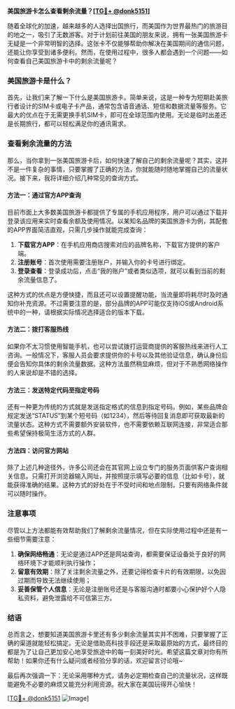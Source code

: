 **美国旅游卡怎么查看剩余流量？[[TG💪+ @donk5151](https://t.me/s/donk5151)]**

随着全球化的加速，越来越多的人选择出国旅行，而美国作为世界最热门的旅游目的地之一，吸引了无数游客。对于计划前往美国的朋友来说，拥有一张美国旅游卡无疑是一个非常明智的选择。这张卡不仅能够帮助你解决在美国期间的通信问题，还能让你享受到诸多便利。然而，在使用过程中，很多人都会遇到一个问题——如何查看自己美国旅游卡中的剩余流量呢？

### 美国旅游卡是什么？
首先，让我们来了解一下什么是美国旅游卡。简单来说，这是一种专为短期赴美旅行者设计的SIM卡或电子卡产品，通常包含语音通话、短信和数据流量等服务。它最大的优点在于无需更换手机SIM卡，即可在全球范围内使用。无论是临时出差还是长期旅行，都可以轻松满足你的通讯需求。

### 查看剩余流量的方法
那么，当你拿到一张美国旅游卡后，如何快速了解自己的剩余流量呢？其实，这并不是一件复杂的事情，只要掌握了正确的方法，你就能随时随地掌握自己的流量状况。接下来，我将详细介绍几种常见的查询方式。

#### 方法一：通过官方APP查询
目前市面上大多数美国旅游卡都提供了专属的手机应用程序，用户可以通过下载并登录该应用来实时查看余额及使用情况。以某知名品牌的美国旅游卡为例，其配套的APP界面简洁直观，只需几步操作就能完成查询：

1. **下载官方APP**：在手机应用商店搜索对应的品牌名称，下载官方提供的客户端。
2. **注册账号**：首次使用需要注册账户，并输入你的卡号进行绑定。
3. **登录查看**：登录成功后，点击“我的账户”或者类似选项，就可以看到当前的剩余流量信息了。

这种方式的优点是方便快捷，而且还可以设置提醒功能，当流量即将耗尽时及时通知你补充资源。不过需要注意的是，部分品牌的APP可能仅支持iOS或Android系统中的一种，请根据实际情况选择适合的版本下载。

#### 方法二：拨打客服热线
如果你不太习惯使用智能手机，也可以尝试拨打运营商提供的客服热线来进行人工咨询。一般情况下，客服人员会要求提供你的卡号以及其他验证信息，确认身份后便会告知你具体的剩余流量数据。这种方法虽然稍显麻烦，但对于不熟悉网络操作的人来说却是不错的选择。

#### 方法三：发送特定代码至指定号码
还有一种更为传统的方式就是发送指定格式的信息到指定号码。例如，某些品牌会规定发送“STATUS”到某个短号码（如1234），然后等待回复消息即可获取最新的流量状态。这种方式不需要额外安装软件，也不需要依赖互联网连接，非常适合那些希望保持极简生活方式的人群。

#### 方法四：访问官方网站
除了上述几种途径外，许多公司还会在其官网上设立专门的服务页面供客户查询相关信息。只需打开浏览器输入网址，并按照提示填写必要的信息（比如卡号），就能获得准确的结果。这种方式的好处在于不受时间和地点限制，只要有网络条件就可以随时操作。

### 注意事项
尽管以上方法都能有效帮助我们了解剩余流量情况，但在实际使用过程中还是有一些细节需要注意：

1. **确保网络畅通**：无论是通过APP还是网站查询，都需要保证设备处于良好的网络环境下才能顺利执行操作；
2. **留意有效期**：除了关注剩余流量之外，还要记得检查卡片的有效期限，以免因过期而导致无法继续使用；
3. **妥善保管个人信息**：无论是注册账号还是与客服沟通时都要小心保护好个人隐私资料，避免泄露给不可信第三方。

### 结语
总而言之，想要知道美国旅游卡里还有多少剩余流量其实并不困难，只要掌握了正确的渠道就能轻松搞定。无论是借助高科技手段还是采取最原始的方式，最终目的都是为了让自己更加安心地享受旅途中的每一刻美好时光。希望这篇文章对你有所帮助！如果你还有什么疑问或者经验分享的话，欢迎留言讨论哦~

最后再次强调一下：无论采用哪种方式，请务必定期检查自己的流量状况，这样既能避免不必要的麻烦又能充分利用资源。祝大家在美国玩得开心愉快！

[[TG💪+ @donk5151](https://t.me/s/donk5151) ![Image](https://i.postimg.cc/rwNCRYN7/Snipaste-2025-04-30-17-27-05.png)]